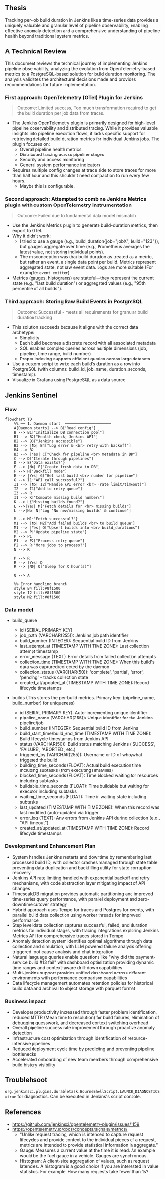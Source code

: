 ## Thesis

Tracking per-job build duration in Jenkins like a time-series data provides a uniquely valuable and granular level of pipeline observability, enabling effective anomaly detection and a comprehensive understanding of pipeline health beyond traditional system metrics. 

## A Technical Review

This document reviews the technical journey of implementing Jenkins pipeline observability, analyzing the evolution from OpenTelemetry-based metrics to a PostgreSQL-based solution for build duration monitoring. The analysis validates the architectural decisions made and provides recommendations for future implementation.

### First approach: OpenTelemetry (OTel) Plugin for Jenkins

> Outcome: Limited success, Too much transformation required to get the build duration per job data from traces.

- The Jenkins OpenTelemetry plugin is primarily designed for high-level pipeline observability and distributed tracing. While it provides valuable insights into pipeline execution flows, it lacks specific support for retrieving detailed build duration metrics for individual Jenkins jobs. The plugin focuses on:
    - Overall pipeline health metrics
    - Distributed tracing across pipeline stages
    - Security and access monitoring
    - General system performance indicators
- Requires multiple config changes at trace side to store traces for more than half hour and this shouldn't need compaction to run every few hours.
    - Maybe this is configurable.

### Second approach: Attempted to combine Jenkins Metrics plugin with custom OpenTelemetry instrumentation

> Outcome: Failed due to fundamental data model mismatch

- Use the Jenkins Metrics plugin to generate build-duration metrics, then export to OTel.
- Why it didn't work:
    - I tried to use a gauge (e.g., build_duration{job="jobX", build="123"}), but gauges aggregate over time (e.g., Prometheus averages the latest value, not storing individual points).
    - The misconception was that build duration as treated as a metric, but rather an event, a single data point per build. Metrics represent aggregated state, not raw event data. Logs are more suitable (For example: `event_emitter`)
- Metrics (gauges, histograms) are stateful—they represent the current state (e.g., "last build duration") or aggregated values (e.g., "95th percentile of all builds").

### Third approach: Storing Raw Build Events in PostgreSQL

> Outcome: Successful - meets all requirements for granular build duration tracking

- This solution succeeds because it aligns with the correct data archetype:
    - Simplicity
    - Each build becomes a discrete record with all associated metadata
    - SQL enables complex queries across multiple dimensions (job, pipeline, time range, build number)
    - Proper indexing supports efficient queries across large datasets
- Use a custom script to write each build’s duration as a row into PostgreSQL (with columns: build_id, job_name, duration_seconds, timestamp).
- Visualize in Grafana using PostgreSQL as a data source

## Jenkins Sentinel

### Flow

```mermaid
flowchart TD
    %% ── 1. Daemon start  ─────────────────────
    A[Daemon starts] --> B["Read config"]
    B --> B1["Initialize DB connection pool"]
    B1 --> B2["Health check; Jenkins API"]
    B2 --> B3{"Jenkins accessible"}
    B3 --> |No| B4["Log error & <br> retry with backoff"]
    B4 --> B2
    B3 --> |Yes| C["Check for pipeline <br> metadata in DB"]
    C --> D["Iterate through pipelines"]
    D --> E{"Data exists?"}
    E --> |No| F["Create fresh data in DB"]
    F --> H["Backfill mode"]
    E --> |Yes| G["Get last build <br> number for pipeline"]
    G --> I1{"API call successful?"}
    I1 --> |No| I2["Handle API error <br> (rate limit/timeout)"]
    I2 --> I3["Add to retry queue"]
    I3 --> R
    I1 --> K["Compute missing build numbers"]
    K --> L{"Missing builds found?"}
    L -->|Yes| M["Fetch details for <br> missing builds"]
    L -->|No| N["Log 'No new/missing builds' & continue"]
    
    M --> M1{"Fetch successful?"}
    M1 --> |No| M2["Add failed builds <br> to build queue"]
    M1 --> |Yes| O["Upsert builds into <br> build_durations"]
    M2 --> P["Update pipeline state"]
    P --> P1
    P1 --> P2["Process retry queue"]
    P2 --> R{"More jobs to process?"}
    N --> R
    
    P --> R
    R --> |Yes| D
    R --> |NO| Q["Sleep for X hour(s)"]
    
    Q --> A

    %% Error handling branch
    style B4 fill:#8f1500
    style I2 fill:#8f1500
    style M2 fill:#8f1500
```

### Data model

- build_queue
    - id (SERIAL PRIMARY KEY)
    - job_path (VARCHAR(255)): Jenkins job path identifier
    - build_number (INTEGER): Sequential build ID from Jenkins
    - last_attempt_at (TIMESTAMP WITH TIME ZONE): Last collection attempt timestamp
    - error_message (TEXT): Error details from failed collection attempts
    - collection_time (TIMESTAMP WITH TIME ZONE): When this build's data was captured/collected by the daemon
    - collection_status (VARCHAR(50)): 'complete', 'partial', 'error', 'pending' - tracks collection state
    - created_at/updated_at (TIMESTAMP WITH TIME ZONE): Record lifecycle timestamps

- builds (This stores the per-build metrics. Primary key: (pipeline_name, build_number) for uniqueness)
    - id (SERIAL PRIMARY KEY): Auto-incrementing unique identifier
    - pipeline_name (VARCHAR(255)): Unique identifier for the Jenkins pipeline/job
    - build_number (INTEGER): Sequential build ID from Jenkins
    - build_start_time/build_end_time (TIMESTAMP WITH TIME ZONE): Build lifecycle timestamps from Jenkins API
    - status (VARCHAR(50)): Build status matching Jenkins ('SUCCESS', 'FAILURE', 'ABORTED', etc.)
    - triggered_by (VARCHAR(255)): Username or ID of who/what triggered the build
    - building_time_seconds (FLOAT): Actual build execution time including subtasks (from executingTimeMillis)
    - blocked_time_seconds (FLOAT): Time blocked waiting for resources including subtasks
    - buildable_time_seconds (FLOAT): Time buildable but waiting for executor including subtasks
    - waiting_time_seconds (FLOAT): Time in waiting state including subtasks
    - last_updated (TIMESTAMP WITH TIME ZONE): When this record was last modified (auto-updated via trigger)
    - error_log (TEXT): Any errors from Jenkins API during collection (e.g., "API timeout")
    - created_at/updated_at (TIMESTAMP WITH TIME ZONE): Record lifecycle timestamps

### Development and Enhancement Plan

- System handles Jenkins restarts and downtime by remembering last processed build ID, with collector crashes managed through state table preventing data duplication and backfilling utility for state corruption recovery
- Jenkins API rate limiting handled with exponential backoff and retry mechanisms, with code abstraction layer mitigating impact of API changes
- TimescaleDB migration provides automatic partitioning and improved time-series query performance, with parallel deployment and zero-downtime cutover strategy
- Hybrid approach uses Tempo for traces and Postgres for events, with parallel build data collection using worker threads for improved performance
- Step level data collection captures successful, failed, and duration metrics for individual stages, with tracing integrations exploring Jenkins Metrics API for comprehensive traces stored in Tempo
- Anomaly detection system identifies optimal algorithms through data collection and simulation, with LLM powered failure analysis offering triggered root cause analysis and chat integration
- Natural language queries enable questions like "why did the payment-service build #13 fail" with dashboard optimization providing dynamic time ranges and context-aware drill-down capabilities
- Multi-jenkins support provides unified dashboard across different environments with performance comparison capabilities
- Data lifecycle management automates retention policies for historical build data and archival to object storage with parquet format
  
### Business impact
- Developer productivity increased through faster problem identification, reduced MTTR (Mean time to resolution) for build failures, elimination of debugging guesswork, and decreased context switching overhead
- Overall pipeline success rate improvement through proactive anomaly detection
- Infrastructure cost optimization through identification of resource-intensive pipelines
- Reduced deployment cycle time by predicting and preventing pipeline bottlenecks
- Accelerated onboarding of new team members through comprehensive build history visibility

## Troublehsoot

`org.jenkinsci.plugins.durabletask.BourneShellScript.LAUNCH_DIAGNOSTICS=true` for diagnostics.
Can be executed in Jenkins's script console.

## References

- https://github.com/jenkinsci/opentelemetry-plugin/issues/1159
- https://opentelemetry.io/docs/concepts/signals/metrics/
    - "Unlike request tracing, which is intended to capture request lifecycles and provide context to the individual pieces of a request, metrics are intended to provide statistical information in aggregate."
    - Gauge: Measures a current value at the time it is read. An example would be the fuel gauge in a vehicle. Gauges are synchronous.
    - Histogram: A client-side aggregation of values, such as request latencies. A histogram is a good choice if you are interested in value statistics. For example: How many requests take fewer than 1s?